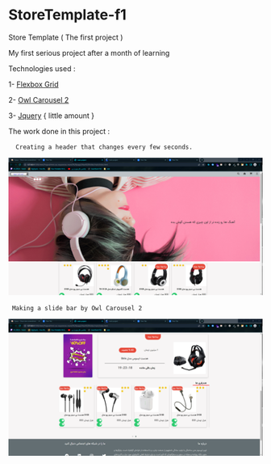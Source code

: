 # StoreTemplate-f1
Store Template ( The first project )

My first serious project after a month of learning

Technologies used : 

1- [Flexbox Grid ](http://flexboxgrid.com/)

2- [Owl Carousel 2](https://owlcarousel2.github.io/OwlCarousel2/)

3- [Jquery](https://jquery.com/) { little amount }



The work done in this project : 

      Creating a header that changes every few seconds.
![](https://github.com/AliShakiba1/StoreTemplate-f1/raw/master/assets/redm.me/head.png)

     Making a slide bar by Owl Carousel 2
![](https://github.com/AliShakiba1/StoreTemplate-f1/raw/master/assets/redm.me/main.png)
      
      
     
